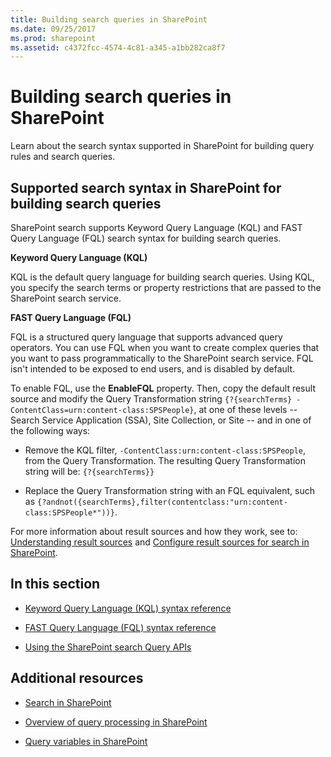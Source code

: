 ```yaml
---
title: Building search queries in SharePoint
ms.date: 09/25/2017
ms.prod: sharepoint
ms.assetid: c4372fcc-4574-4c81-a345-a1bb282ca8f7
---
```



# Building search queries in SharePoint
Learn about the search syntax supported in SharePoint for building query rules and search queries.
## Supported search syntax in SharePoint for building search queries
<a name="SP15Buildquery_support"> </a>

SharePoint search supports Keyword Query Language (KQL) and FAST Query Language (FQL) search syntax for building search queries.
  
    
    
 **Keyword Query Language (KQL)**
  
    
    
KQL is the default query language for building search queries. Using KQL, you specify the search terms or property restrictions that are passed to the SharePoint search service.
  
    
    
 **FAST Query Language (FQL)**
  
    
    
FQL is a structured query language that supports advanced query operators. You can use FQL when you want to create complex queries that you want to pass programmatically to the SharePoint search service. FQL isn't intended to be exposed to end users, and is disabled by default. 
  
    
    
To enable FQL, use the **EnableFQL** property. Then, copy the default result source and modify the Query Transformation string `{?{searchTerms} -ContentClass=urn:content-class:SPSPeople}`, at one of these levels -- Search Service Application (SSA), Site Collection, or Site -- and in one of the following ways:
  
    
    

- Remove the KQL filter,  `-ContentClass:urn:content-class:SPSPeople`, from the Query Transformation. The resulting Query Transformation string will be:  `{?{searchTerms}}`
    
  
- Replace the Query Transformation string with an FQL equivalent, such as  `{?andnot({searchTerms},filter(contentclass:"urn:content-class:SPSPeople*"))}`.
    
  
For more information about result sources and how they work, see to:  [Understanding result sources](http://office.microsoft.com/en-us/support/sharepoint/sharepointsearch/understanding-result-sources-HA102848849.aspx) and [Configure result sources for search in SharePoint](http://technet.microsoft.com/en-us/library/jj683115%28v=office.15%29.aspx).
  
    
    

## In this section
<a name="SP15Buildquery_support"> </a>


-  [Keyword Query Language (KQL) syntax reference](keyword-query-language-kql-syntax-reference.md)
    
  
-  [FAST Query Language (FQL) syntax reference](fast-query-language-fql-syntax-reference.md)
    
  
-  [Using the SharePoint search Query APIs](using-the-sharepoint-search-query-apis.md)
    
  

## Additional resources
<a name="SP15Buildquery_addlresources"> </a>


-  [Search in SharePoint](search-in-sharepoint.md)
    
  
-  [Overview of query processing in SharePoint](http://technet.microsoft.com/en-us/library/jj219620%28v=office.15%29.aspx)
    
  
-  [Query variables in SharePoint](http://technet.microsoft.com/en-us/library/jj683123.aspx)
    
  

